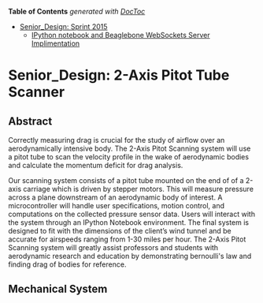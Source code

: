 <!-- START doctoc generated TOC please keep comment here to allow auto update -->
<!-- DON'T EDIT THIS SECTION, INSTEAD RE-RUN doctoc TO UPDATE -->
**Table of Contents**  *generated with [DocToc](https://github.com/thlorenz/doctoc)*

- [Senior_Design: Sprint 2015](#senior_design-sprint-2015)
  - [IPython notebook and Beaglebone WebSockets Server Implimentation](#ipython-notebook-and-beaglebone-websockets-server-implimentation)

<!-- END doctoc generated TOC please keep comment here to allow auto update -->

Senior_Design: 2-Axis Pitot Tube Scanner
================================
Abstract
------------------------------
Correctly measuring drag is crucial for the study of airflow over an aerodynamically intensive body. The 2-Axis Pitot Scanning system will use a pitot tube to scan the velocity profile in the wake of aerodynamic bodies and calculate the momentum deficit for drag analysis.

Our scanning system consists of a pitot tube mounted on the end of of a 2-axis carriage which is driven by stepper motors. This will measure pressure across a plane downstream of an aerodynamic body of interest. A microcontroller will handle user specifications, motion control, and computations on the collected pressure sensor data. Users will interact with the system through an IPython Notebook environment. The final system is designed to fit with the dimensions of the client’s wind tunnel and be accurate for airspeeds ranging from 1-30 miles per hour. The 2-Axis Pitot Scanning system will greatly assist professors and students with aerodynamic research and education by demonstrating bernoulli's law and finding drag of bodies for reference.

Mechanical System
--------------------------------
